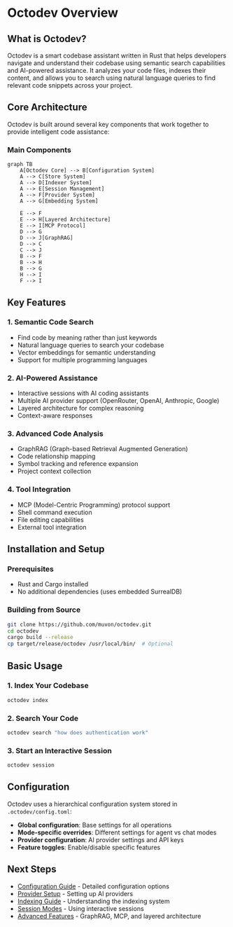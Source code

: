# Octodev Overview

## What is Octodev?

Octodev is a smart codebase assistant written in Rust that helps developers navigate and understand their codebase using semantic search capabilities and AI-powered assistance. It analyzes your code files, indexes their content, and allows you to search using natural language queries to find relevant code snippets across your project.

## Core Architecture

Octodev is built around several key components that work together to provide intelligent code assistance:

### Main Components

```mermaid
graph TB
    A[Octodev Core] --> B[Configuration System]
    A --> C[Store System] 
    A --> D[Indexer System]
    A --> E[Session Management]
    A --> F[Provider System]
    A --> G[Embedding System]
    
    E --> F
    E --> H[Layered Architecture]
    E --> I[MCP Protocol]
    D --> G
    D --> J[GraphRAG]
    D --> C
    C --> J
    B --> F
    B --> H
    B --> G
    H --> I
    F --> I
```

## Key Features

### 1. Semantic Code Search
- Find code by meaning rather than just keywords
- Natural language queries to search your codebase
- Vector embeddings for semantic understanding
- Support for multiple programming languages

### 2. AI-Powered Assistance
- Interactive sessions with AI coding assistants
- Multiple AI provider support (OpenRouter, OpenAI, Anthropic, Google)
- Layered architecture for complex reasoning
- Context-aware responses

### 3. Advanced Code Analysis
- GraphRAG (Graph-based Retrieval Augmented Generation)
- Code relationship mapping
- Symbol tracking and reference expansion
- Project context collection

### 4. Tool Integration
- MCP (Model-Centric Programming) protocol support
- Shell command execution
- File editing capabilities
- External tool integration

## Installation and Setup

### Prerequisites
- Rust and Cargo installed
- No additional dependencies (uses embedded SurrealDB)

### Building from Source
```bash
git clone https://github.com/muvon/octodev.git
cd octodev
cargo build --release
cp target/release/octodev /usr/local/bin/  # Optional
```

## Basic Usage

### 1. Index Your Codebase
```bash
octodev index
```

### 2. Search Your Code
```bash
octodev search "how does authentication work"
```

### 3. Start an Interactive Session
```bash
octodev session
```

## Configuration

Octodev uses a hierarchical configuration system stored in `.octodev/config.toml`:

- **Global configuration**: Base settings for all operations
- **Mode-specific overrides**: Different settings for agent vs chat modes
- **Provider configuration**: AI provider settings and API keys
- **Feature toggles**: Enable/disable specific features

## Next Steps

- [Configuration Guide](./02-configuration.md) - Detailed configuration options
- [Provider Setup](./03-providers.md) - Setting up AI providers
- [Indexing Guide](./04-indexing.md) - Understanding the indexing system
- [Session Modes](./05-sessions.md) - Using interactive sessions
- [Advanced Features](./06-advanced.md) - GraphRAG, MCP, and layered architecture